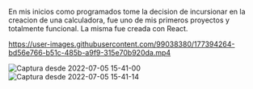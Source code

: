 En mis inicios como programados tome la decision de incursionar en la creacion de una calculadora, fue uno de mis primeros proyectos y totalmente funcional.
La misma fue creada con React.



https://user-images.githubusercontent.com/99038380/177394264-bd56e766-b51c-485b-a9f9-315e70b920da.mp4

![Captura desde 2022-07-05 15-41-00](https://user-images.githubusercontent.com/99038380/177394338-f923f22a-4899-46a1-97ba-a7c7f9249e11.png)
![Captura desde 2022-07-05 15-41-14](https://user-images.githubusercontent.com/99038380/177394345-8a06ef3d-73f3-4d3e-b05b-3d991d7fd094.png)
